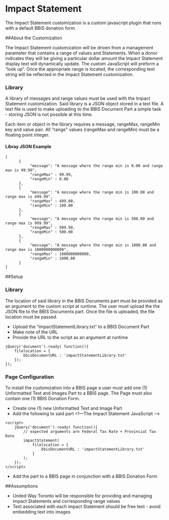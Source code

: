 # Impact Statement
The Impact Statement customization is a custom javascript plugin that runs with a default BBIS donation form.

##About the Customization

The Impact Statement customization will be driven from a management parameter that contains a range of values and Statements. When a donor indicates they will be giving a particular dollar amount the Impact Statement display text will dynamically update. The custom JavaScript will preform a “look up”. Once the appropriate range is located, the corresponding text string will be reflected in the Impact Statement customization.

### Library
A library of messages and range values must be used with the Impact Statement customization. Said library is a JSON object stored in a text file. A text file is used to make uploading to the BBIS Document Part a simple task - storing JSON is not possible at this time.

Each item or object in the library requires a message, rangeMax, rangeMin key and value pair. All “range" values (rangeMax and rangeMin) must be a floating point integer.

#### Libray JSON Example
    [
          {
               "message": "A message where the range min is 0.00 and range max is 99.99",
               "rangeMax" : 99.99,
               "rangeMin" : 0.00
          },
          {
               "message": "A message where the range min is 100.00 and range max is 499.99",
               "rangeMax" : 499.00,
               "rangeMin" : 100.00
          },
          {
               "message": "A message where the range min is 500.00 and range max is 999.99",
               "rangeMax" : 999.99,
               "rangeMin" : 500.00
          },
          {
               "message": "A message where the range min is 1000.00 and range max is 1000000000000",
               "rangeMax" : 1000000000000,
               "rangeMin" : 1000.00
          }
    ]


##Setup
### Library
The location of said library in the BBIS Documents part must be provided as an argument to the custom script at runtime. The user must upload the the JSON file to the BBIS Documents part. Once the file is uploaded, the file location must be passed.

*    Upload the “impactStatementLibrary.txt” to a BBIS Document Part
*    Make note of the URL
*    Provide the URL to the script as an argument at runtime


	jQuery('document').ready( function(){
		filelocation = {
			bbisDocumentURL : 'impactStatementLibrary.txt'
		});
	});


### Page Configuration
To install the customization into a BBIS page a user must add one (1) Unformatted Text and Images Part to a BBIS page. The Page must also contain one (1) BBIS Donation Form.

*    Create one (1) new Unformatted Text and Image Part
*    Add the following to said part
     <!—The Impact Statement JavaScript -->
     <script type="text/javascript" src=“impactStatement.js"></script>
     <!-- html element to be placed onto the page with a donation form -->
     <div id=“impactStatement"></div>
     
	<script>
		jQuery('document').ready( function(){
			// expected arguments are Federal Tax Rate + Provincial Tax Rate
			impactStatement(
				filelocation = {
					bbisDocumentURL : 'impactStatementLibrary.txt'
				}
			);
		});
	</script>

*    Add the part to a BBIS page in conjunction with a BBIS Donation Form

##Assumptions
*    United Way Toronto will be responsible for providing and managing impact Statements and corresponding range values
*    Text associated with each impact Statement should be free text - avoid embedding text into images